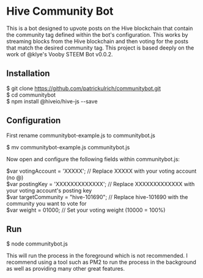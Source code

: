 # Hive Community Bot
This is a bot designed to upvote posts on the Hive blockchain that contain the community tag defined within the bot's configuration. This works by streaming blocks from the Hive blockchain and then voting for the posts that match the desired community tag. This project is based deeply on the work of @klye's Vooby STEEM Bot v0.0.2.

## Installation
$ git clone https://github.com/patrickulrich/communitybot.git<br>
$ cd communitybot<br>
$ npm install @hiveio/hive-js --save

## Configuration
First rename communitybot-example.js to communitybot.js

$ mv communitybot-example.js communitybot.js

Now open and configure the following fields within communitybot.js:

$var votingAccount = 'XXXXX'; // Replace XXXXX with your voting account (no @)<br>
$var postingKey = 'XXXXXXXXXXXXX'; // Replace XXXXXXXXXXXXX with your voting account's posting key<br>
$var targetCommunity = "hive-101690"; // Replace hive-101690 with the community you want to vote for<br>
$var weight = 01000; // Set your voting weight (10000 = 100%)<br>

## Run
$ node communitybot.js<br>

This will run the process in the foreground which is not recommended. I recommend using a tool such as PM2 to run the process in the background as well as providing many other great features.
